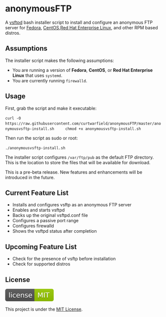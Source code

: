 # anonymousFTP
A [vsftpd](https://security.appspot.com/vsftpd.html) bash installer script to install and configure an anonymous FTP server for [Fedora](https://getfedora.org/), [CentOS](https://www.centos.org/),[Red Hat Enterprise Linux](https://www.redhat.com),   and other RPM based distros.

## Assumptions

The installer script makes the following assumptions:
 - You are running a version of **Fedora**, **CentOS**, or **Red Hat Enterprise Linux** that uses `systemd`.
 - You are currently running `firewalld`.

## Usage

First, grab the script and make it executable:

`curl -O https://raw.githubusercontent.com/curtwarfield/anonymousFTP/master/anonymousvsftp-install.sh    
chmod +x anonymousvsftp-install.sh`

Then run the script as sudo or root:

`./anonymousvsftp-install.sh`

The installer script configures `/var/ftp/pub` as the default FTP directory. This is the location to store the files that will be available for download.

This is a pre-beta release. New features and enhancements will be introduced in the future.

## Current Feature List

- Installs and configures vsftp as an anonymous FTP server
- Enables and starts vsftpd
- Backs up the original vsftpd.conf file
- Configures a passive port range
- Configures firewalld
- Shows the vsftpd status after completion

## Upcoming Feature List

- Check for the presence of vsftp before installation
- Check for supported distros

## License 
![MIT License](license-MIT-green.svg)

This project is under the [MIT License](https://raw.githubusercontent.com/curtwarfield/anonymousFTP/master/LICENSE).
